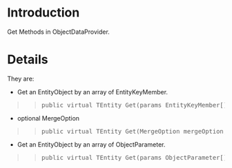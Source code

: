 # Introduction #

Get Methods in ObjectDataProvider.


# Details #

They are:

  * Get an EntityObject by an array of EntityKeyMember.
> > <pre>public virtual TEntity Get<TEntity>(params EntityKeyMember[] Keys) where TEntity : EntityObject, new()</pre>
  * optional MergeOption
> > <pre>public virtual TEntity Get<TEntity>(MergeOption mergeOption, params EntityKeyMember[] Keys) where TEntity : EntityObject, new()</pre>
  * Get an EntityObject by an array of ObjectParameter.
> > <pre>public virtual TEntity Get<TEntity>(params ObjectParameter[] prm) where TEntity : EntityObject, new()</pre>